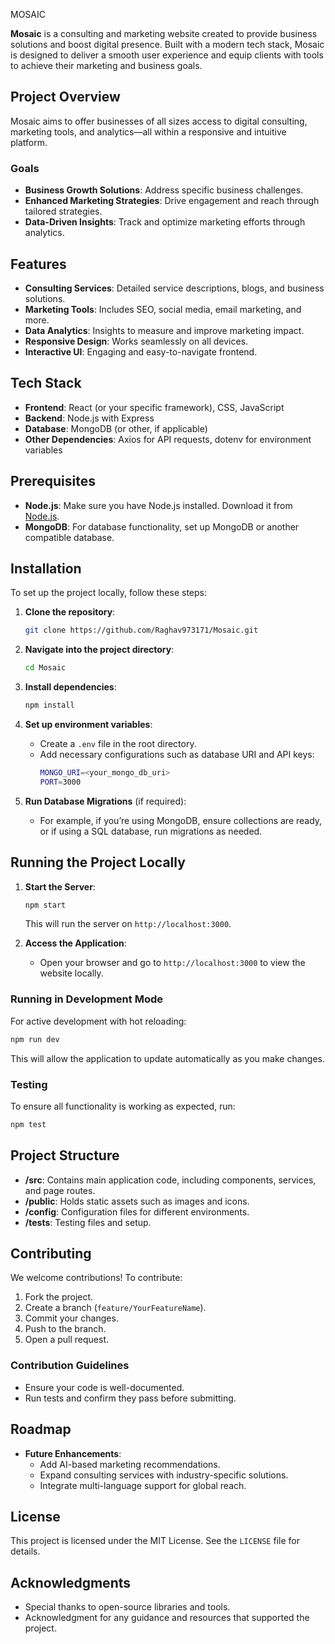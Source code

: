 
 MOSAIC

**Mosaic** is a consulting and marketing website created to provide business solutions and boost digital presence. Built with a modern tech stack, Mosaic is designed to deliver a smooth user experience and equip clients with tools to achieve their marketing and business goals.

## Project Overview

Mosaic aims to offer businesses of all sizes access to digital consulting, marketing tools, and analytics—all within a responsive and intuitive platform.

### Goals
- **Business Growth Solutions**: Address specific business challenges.
- **Enhanced Marketing Strategies**: Drive engagement and reach through tailored strategies.
- **Data-Driven Insights**: Track and optimize marketing efforts through analytics.

## Features

- **Consulting Services**: Detailed service descriptions, blogs, and business solutions.
- **Marketing Tools**: Includes SEO, social media, email marketing, and more.
- **Data Analytics**: Insights to measure and improve marketing impact.
- **Responsive Design**: Works seamlessly on all devices.
- **Interactive UI**: Engaging and easy-to-navigate frontend.

## Tech Stack

- **Frontend**: React (or your specific framework), CSS, JavaScript
- **Backend**: Node.js with Express
- **Database**: MongoDB (or other, if applicable)
- **Other Dependencies**: Axios for API requests, dotenv for environment variables

## Prerequisites

- **Node.js**: Make sure you have Node.js installed. Download it from [Node.js](https://nodejs.org/).
- **MongoDB**: For database functionality, set up MongoDB or another compatible database.

## Installation

To set up the project locally, follow these steps:

1. **Clone the repository**:
   ```bash
   git clone https://github.com/Raghav973171/Mosaic.git
   ```
2. **Navigate into the project directory**:
   ```bash
   cd Mosaic
   ```

3. **Install dependencies**:
   ```bash
   npm install
   ```

4. **Set up environment variables**:
   - Create a `.env` file in the root directory.
   - Add necessary configurations such as database URI and API keys:
     ```bash
     MONGO_URI=<your_mongo_db_uri>
     PORT=3000
     ```

5. **Run Database Migrations** (if required):
   - For example, if you’re using MongoDB, ensure collections are ready, or if using a SQL database, run migrations as needed.

## Running the Project Locally

1. **Start the Server**:
   ```bash
   npm start
   ```
   This will run the server on `http://localhost:3000`.

2. **Access the Application**:
   - Open your browser and go to `http://localhost:3000` to view the website locally.

### Running in Development Mode

For active development with hot reloading:
```bash
npm run dev
```

This will allow the application to update automatically as you make changes.

### Testing

To ensure all functionality is working as expected, run:
```bash
npm test
```

## Project Structure

- **/src**: Contains main application code, including components, services, and page routes.
- **/public**: Holds static assets such as images and icons.
- **/config**: Configuration files for different environments.
- **/tests**: Testing files and setup.

## Contributing

We welcome contributions! To contribute:
1. Fork the project.
2. Create a branch (`feature/YourFeatureName`).
3. Commit your changes.
4. Push to the branch.
5. Open a pull request.

### Contribution Guidelines

- Ensure your code is well-documented.
- Run tests and confirm they pass before submitting.

## Roadmap

- **Future Enhancements**:
  - Add AI-based marketing recommendations.
  - Expand consulting services with industry-specific solutions.
  - Integrate multi-language support for global reach.

## License

This project is licensed under the MIT License. See the `LICENSE` file for details.

## Acknowledgments

- Special thanks to open-source libraries and tools.
- Acknowledgment for any guidance and resources that supported the project.

 


